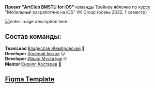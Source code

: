 
**Проект "ArtClub BMSTU for iOS"** команды Тройное яблочко по курсу "Мобильный разработчик на iOS" VK Group (осень 2022, 1 семестр)

![enter image description here](https://i.imgur.com/pqVJBpg.jpg)



## Состав команды:
**TeamLead** [Владислав Жембровский](https://github.com/Zhembr) 🫢 <br> 
**Developer** [Арсений Быков](https://github.com/INGIBITR) 😐 <br> 
**Developer** [Ильяс Мустафин](https://github.com/Mystr827/Mystr827) 🙄 <br> 
**Mentor** [Кирилл Костарев](https://github.com/Kirchberg) 🫡 <br> 

## [Figma Template](https://www.figma.com/file/m0IMSd7ZerRR6BKKFhtEEU/Art-club%27s-app?node-id=0:1)
